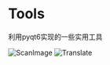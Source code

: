 # Tools
利用pyqt6实现的一些实用工具

![ScanImage](https://user-images.githubusercontent.com/83902199/210532154-135b3eb8-c1c2-4c6f-9294-a112b6cb7ad0.png)
![Translate](https://user-images.githubusercontent.com/83902199/210532160-466c7a6c-313a-4b84-ae16-2f6d8b592310.png)
